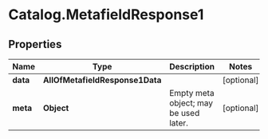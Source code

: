 # Catalog.MetafieldResponse1

## Properties
Name | Type | Description | Notes
------------ | ------------- | ------------- | -------------
**data** | **AllOfMetafieldResponse1Data** |  | [optional] 
**meta** | **Object** | Empty meta object; may be used later. | [optional] 
